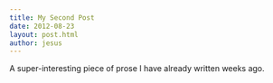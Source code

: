 ```yaml
---
title: My Second Post
date: 2012-08-23
layout: post.html
author: jesus
---
```


A super-interesting piece of prose I have already written weeks ago.
